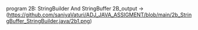 program 2B: StringBuilder And StringBuffer
2B_output ->(https://github.com/saniyaVaturi/ADJ_JAVA_ASSIGMENT/blob/main/2b_StringBuffer_StringBuilder.java/2b1.png)
